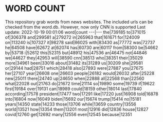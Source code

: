 # WORD COUNT
This repository grab words from news websites. The included urls can be checked from the word.db.
However, now only CNN is supported
Last update: 2022-10-19 00:01:06
word|count
---|---
the|739185
to|371015
of|306378
and|299581
a|279272
in|265963
that|161671
for|124009
on|113240
is|107327
it|98278
said|86025
with|83430
as|77772
was|72737
he|64508
have|62672
at|62074
has|60730
are|60117
from|58300
be|54662
by|53718
i|52612
this|52315
but|48912
his|47536
an|46475
not|44846
we|44627
they|42953
will|38590
cnn|38513
who|38351
their|35029
more|34961
been|33016
about|31482
its|31289
us|30209
she|29581
or|29144
had|28751
which|28418
also|27893
were|27887
you|27675
her|27107
year|26608
one|26603
people|26182
would|26032
after|25228
new|25011
there|24740
up|24650
when|22888
all|22568
than|22560
what|22028
out|21763
do|21672
time|21114
so|19890
some|19739
if|19622
first|19184
over|19131
can|18989
could|18159
other|18014
last|17840
according|17578
president|17477
two|17291
like|17220
just|16908
told|16878
into|16804
now|16049
biden|15692
our|15674
trump|15414
no|15181
years|14350
state|14233
those|13706
while|13659
country|13556
world|13521
how|13354
them|13201
most|12916
did|12836
house|12827
covid|12760
get|12692
many|12556
even|12545
because|12351
